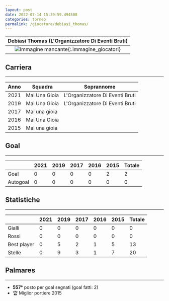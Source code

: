 ```yaml
---
layout: post
date: 2022-07-14 15:39:59.494508
categories: torneo
permalink: /giocatore/debiasi_thomas/
---
```

<link rel='stylesheets' href='./../assets/giocatori.css'>

| Debiasi Thomas (L'Organizzatore Di Eventi Bruti) |
|:-----:|
| ![Immagine mancante]('./../../assets/giocatori/debiasi_thomas.png){:.immagine_giocatori} |


## Carriera
----

|Anno|Squadra|Soprannome|
|:---:|---|---|
|2021|Mai Una Gioia|L'Organizzatore Di Eventi Bruti|
|2019|Mai Una Gioia|L'Organizzatore Di Eventi Bruti|
|2017|Mai una gioia||
|2016|Mai Una Gioia||
|2015|Mai una gioia||


## Goal
----

| |2021|2019|2017|2016|2015| Totale |
|---|---|---|---|---|---|---|
|Goal|0|0|0|0|2|2|
|Autogoal|0|0|0|0|0|0|


## Statistiche
----

| |2021|2019|2017|2016|2015| Totale |
|---|---|---|---|---|---|---|
|Gialli|0|0|0|0|0|0|
|Rossi|0|0|0|0|0|0|
|Best player|0|5|2|1|5|13|
|Stelle|0|9|3|1|7|20|


## Palmares
----

- **557°** posto per goal segnati (goal fatti: 2)
- 🏆 Miglior portiere 2015